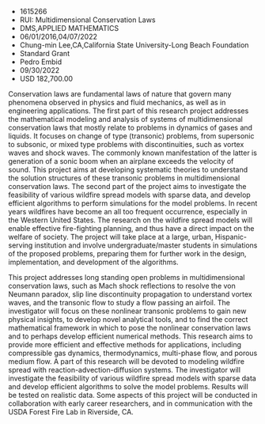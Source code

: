 
* 1615266
* RUI: Multidimensional Conservation Laws
* DMS,APPLIED MATHEMATICS
* 06/01/2016,04/07/2022
* Chung-min Lee,CA,California State University-Long Beach Foundation
* Standard Grant
* Pedro Embid
* 09/30/2022
* USD 182,700.00

Conservation laws are fundamental laws of nature that govern many phenomena
observed in physics and fluid mechanics, as well as in engineering applications.
The first part of this research project addresses the mathematical modeling and
analysis of systems of multidimensional conservation laws that mostly relate to
problems in dynamics of gases and liquids. It focuses on change of type
(transonic) problems, from supersonic to subsonic, or mixed type problems with
discontinuities, such as vortex waves and shock waves. The commonly known
manifestation of the latter is generation of a sonic boom when an airplane
exceeds the velocity of sound. This project aims at developing systematic
theories to understand the solution structures of these transonic problems in
multidimensional conservation laws. The second part of the project aims to
investigate the feasibility of various wildfire spread models with sparse data,
and develop efficient algorithms to perform simulations for the model problems.
In recent years wildfires have become an all too frequent occurrence, especially
in the Western United States. The research on the wildfire spread models will
enable effective fire-fighting planning, and thus have a direct impact on the
welfare of society. The project will take place at a large, urban, Hispanic-
serving institution and involve undergraduate/master students in simulations of
the proposed problems, preparing them for further work in the design,
implementation, and development of the algorithms.

This project addresses long standing open problems in multidimensional
conservation laws, such as Mach shock reflections to resolve the von Neumann
paradox, slip line discontinuity propagation to understand vortex waves, and the
transonic flow to study a flow passing an airfoil. The investigator will focus
on these nonlinear transonic problems to gain new physical insights, to develop
novel analytical tools, and to find the correct mathematical framework in which
to pose the nonlinear conservation laws and to perhaps develop efficient
numerical methods. This research aims to provide more efficient and effective
methods for applications, including compressible gas dynamics, thermodynamics,
multi-phase flow, and porous medium flow. A part of this research will be
devoted to modeling wildfire spread with reaction-advection-diffusion systems.
The investigator will investigate the feasibility of various wildfire spread
models with sparse data and develop efficient algorithms to solve the model
problems. Results will be tested on realistic data. Some aspects of this project
will be conducted in collaboration with early career researchers, and in
communication with the USDA Forest Fire Lab in Riverside, CA.
